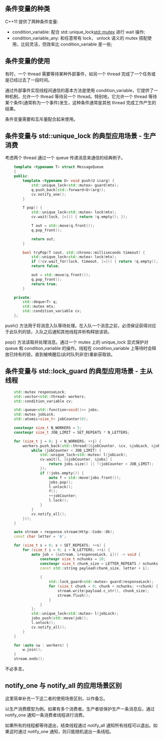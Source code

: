 
## 条件变量的种类

C++11 提供了两种条件变量:
- condition_variable: 配合 std::unique_lock<std::mutex> 进行 wait 操作;
- condition_variable_any: 和任意带有 lock， unlock 语义的 mutex 搭配使用，比较灵活，但效率比 condition_variable 差一些;


## 条件变量的使用

有时，一个 thread 需要等待某种外部事件，如另一个 thread 完成了一个任务或是已经过去了一段时间。

通过外部事件实现线程间通信的基本方法是使用 condition_variable，它提供了一种机制，允许一个 thread 等待另一个 thread。特别地，它允许一个 thread 等待某个条件(通常称为一个事件)发生，这种条件通常是其他 thread 完成工作产生的结果。

条件变量需要和互斥量配合起来使用。

## 条件变量与 std::unique_lock 的典型应用场景 - 生产消费
考虑两个 thread 通过一个 queue 传递消息来通信的经典例子。
```c++
    template <typename T> struct MessageQueue
    {
    public:
        template <typename U> void push(U &&arg) {
            std::unique_lock<std::mutex> guard(mtx);
            q.push_back(std::forward<U>(arg));
            cv.notify_one();
        }

        T pop() {
            std::unique_lock<std::mutex> lock(mtx);
            cv.wait(lock, [=]() { return !q.empty(); });

            T out = std::move(q.front());
            q.pop_front();

            return out;
        }

        bool tryPop(T &out, std::chrono::milliseconds timeout) {
            std::unique_lock<std::mutex> lock(mtx);
            if (!cv.wait_for(lock, timeout, [=]() { return !q.empty(); }))
            return false;

            out = std::move(q.front());
            q.pop_front();
            return true;
        }

    private:
        std::deque<T> q;
        std::mutex mtx;
        std::condition_variable cv;
    };
```

push() 方法用于将消息入队等待处理。在入队一个消息之前，必须保证获得对应于此队列的锁，入队之后通知其他线程并析构释放该锁。

pop() 方法读取并处理消息。通过一个 mutex 上的 unique_lock 显式保护对 queue 和 condition_variable 的操作。线程在 condition_variable 上等待时会释放已持有的锁，直到被唤醒后(此时队列非空)重新获取锁。


## 条件变量与 std::lock_guard 的典型应用场景 - 主从线程
```c++
    std::mutex responseLock;
    std::vector<std::thread> workers;
    std::condition_variable cv;

    std::queue<std::function<void()>> jobs;
    std::mutex jobLock;
    std::atomic<size_t> jobCounter(0);

    constexpr size_t N_WORKERS = 5;
    constexpr size_t JOB_LIMIT = SET_REPEATS * N_LETTERS;

    for (size_t j = 0; j < N_WORKERS; ++j) {
        workers.push_back(std::thread([&jobCounter, &cv, &jobLock, &jobs]() {
            while (jobCounter < JOB_LIMIT) {
                std::unique_lock<std::mutex> l(jobLock);
                cv.wait(l, [&jobCounter, &jobs] {
                    return jobs.size() || !(jobCounter < JOB_LIMIT);
                });
                if (!jobs.empty()) {
                    auto f = std::move(jobs.front());
                    jobs.pop();
                    l.unlock();
                    f();
                    ++jobCounter;
                    l.lock();
                }
            }
            cv.notify_all();
        }));
    }

    auto stream = response.stream(Http::Code::Ok);
    const char letter = 'A';

    for (size_t s = 0; s < SET_REPEATS; ++s) {
        for (size_t i = 0; i < N_LETTERS; ++i) {
            auto job = [&stream, &responseLock, i]() -> void {
                constexpr size_t nchunks = 10;
                constexpr size_t chunk_size = LETTER_REPEATS / nchunks;
                const std::string payload(chunk_size, letter + i);
                
                {
                    std::lock_guard<std::mutex> guard(responseLock);
                    for (size_t chunk = 0; chunk < nchunks; ++chunk) {
                        stream.write(payload.c_str(), chunk_size);
                        stream.flush();
                    }
                }
            };
            std::unique_lock<std::mutex> l(jobLock);
            jobs.push(std::move(job));
            l.unlock();
            cv.notify_all();
        }
    }

    for (auto &w : workers) {
        w.join();
    }
    stream.ends();
```
不必多言。

## notify_one 与 notify_all 的应用场景区别

这里简单补充一下这二者的使用场景区别，以作备忘。

以生产消费模型为例。如果有多个消费者。生产者锁保护生产一条消息后，通过 notify_one 通知一条消费者线程进行消费。

如果所有的线程都等待退出，结束线程通过 notify_all 通知所有线程可以退出。如果这时通过 notify_one 通知，则只能随机退出一条线程。
